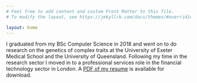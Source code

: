 ```yaml
---
# Feel free to add content and custom Front Matter to this file.
# To modify the layout, see https://jekyllrb.com/docs/themes/#overriding-theme-defaults

layout: home
---
```

I graduated from my BSc Computer Science in 2018 and went on to do research on the genetics of complex traits at the University of Exeter Medical School and the University of Queensland. Following my time in the research sector I moved in to a professional services role in the financial technology sector in London. A [PDF of my resume](/resume) is available for download.
